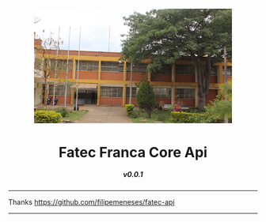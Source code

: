 <p align="center">
  <img src="logo.jpg" alt="logo" width="400" />
</p>

<h1 align="center">Fatec Franca Core Api</h1>
<h5 align="center">v0.0.1</h1>

***
Thanks https://github.com/filipemeneses/fatec-api
***